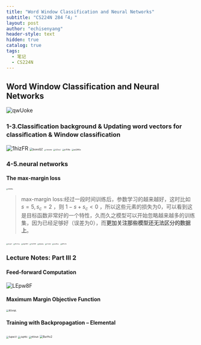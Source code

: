 ```yaml
---
title: "Word Window Classification and Neural Networks"
subtitle: "CS224N 284「4」"
layout: post
author: "echisenyang"
header-style: text
hidden: true
catalog: true
tags:
  - 笔记
  - CS224N
---
```




## Word Window Classification and Neural Networks

![qwUoke](https://gitee.com/echisenyang/GiteeForUpicUse/raw/master/uPic/qwUoke.png)

### 1-3.Classiﬁcation background & Updating word vectors for classiﬁcation & Window classification

<img src="https://gitee.com/echisenyang/GiteeForUpicUse/raw/master/uPic/1hizFR.png" alt="1hizFR" />

<img src="https://gitee.com/echisenyang/GiteeForUpicUse/raw/master/uPic/boeoQZ.png" alt="boeoQZ" style="zoom: 50%;" />

<img src="https://gitee.com/echisenyang/GiteeForUpicUse/raw/master/uPic/TZM2WM.png" alt="TZM2WM" style="zoom:25%;" />

<img src="https://gitee.com/echisenyang/GiteeForUpicUse/raw/master/uPic/iLEzzJ.png" alt="iLEzzJ" style="zoom: 33%;" />

<img src="https://gitee.com/echisenyang/GiteeForUpicUse/raw/master/uPic/jx7EWa.png" alt="jx7EWa" style="zoom:33%;" />

<img src="https://gitee.com/echisenyang/GiteeForUpicUse/raw/master/uPic/auQW6a.png" alt="auQW6a" style="zoom:33%;" />

### 4-5.neural networks

#### The max-margin loss

<img src="https://gitee.com/echisenyang/GiteeForUpicUse/raw/master/uPic/G8ARBs.png" alt="G8ARBs" style="zoom:25%;" />



> max-margin loss:经过一段时间训练后，参数学习的越来越好，这时比如 $s=5,s_c=2$ ，则 $1-s+s_c < 0$ ，所以这些元素的损失为0，可以看到这是目标函数非常好的一个特性，久而久之模型可以开始忽略越来越多的训练集，因为已经足够好（误差为0），而**更加关注那些模型还无法区分的数据上**。

<img src="https://gitee.com/echisenyang/GiteeForUpicUse/raw/master/uPic/aCglv1.png" alt="aCglv1" style="zoom:25%;" />

<img src="https://gitee.com/echisenyang/GiteeForUpicUse/raw/master/uPic/AfvVmu.png" alt="AfvVmu" style="zoom:25%;" />

<img src="https://gitee.com/echisenyang/GiteeForUpicUse/raw/master/uPic/afgHWO.png" alt="afgHWO" style="zoom:25%;" />

<img src="https://gitee.com/echisenyang/GiteeForUpicUse/raw/master/uPic/7aC9Wl.png" alt="7aC9Wl" style="zoom:25%;" />

<img src="https://gitee.com/echisenyang/GiteeForUpicUse/raw/master/uPic/4jhpQp.png" alt="4jhpQp" style="zoom:25%;" />

<img src="https://gitee.com/echisenyang/GiteeForUpicUse/raw/master/uPic/L7oldd.png" alt="L7oldd" style="zoom:25%;" />

<img src="https://gitee.com/echisenyang/GiteeForUpicUse/raw/master/uPic/mw6ksx.png" alt="mw6ksx" style="zoom:25%;" />

<img src="https://gitee.com/echisenyang/GiteeForUpicUse/raw/master/uPic/QFEvfb.png" alt="QFEvfb" style="zoom:25%;" />

### Lecture Notes: Part III 2

#### Feed-forward Computation

![LEpw8F](https://gitee.com/echisenyang/GiteeForUpicUse/raw/master/uPic/LEpw8F.png)

#### Maximum Margin Objective Function

<img src="https://gitee.com/echisenyang/GiteeForUpicUse/raw/master/uPic/BOxnpL.png" alt="BOxnpL" style="zoom:40%;" />

#### Training with Backpropagation – Elemental

<img src="https://gitee.com/echisenyang/GiteeForUpicUse/raw/master/uPic/5upwU1.png" alt="5upwU1" style="zoom: 40%;" />

<img src="https://gitee.com/echisenyang/GiteeForUpicUse/raw/master/uPic/Jupf6c.png" alt="Jupf6c" style="zoom: 40%;" />

<img src="https://gitee.com/echisenyang/GiteeForUpicUse/raw/master/uPic/r65nuh.png" alt="r65nuh" style="zoom:40%;" />

<img src="https://gitee.com/echisenyang/GiteeForUpicUse/raw/master/uPic/BsrHv2.png" alt="BsrHv2" style="zoom:50%;" />

